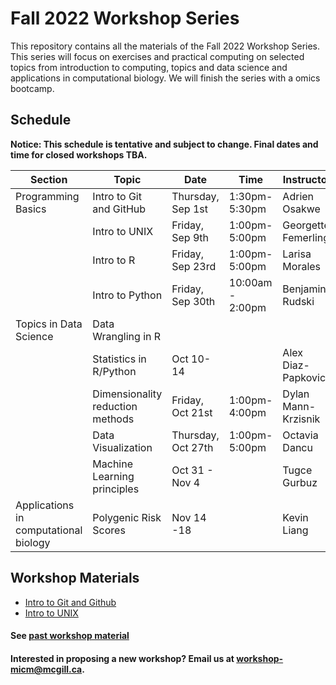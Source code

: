 # Fall 2022 Workshop Series

This repository contains all the materials of the Fall 2022 Workshop Series. 
This series will focus on exercises and practical computing on selected topics from introduction to computing, topics and data science and applications in computational biology. We will finish the series with a omics bootcamp.

## Schedule

**Notice: This schedule is tentative and subject to change. Final dates and time for closed workshops TBA.**

|Section | Topic | Date | Time | Instructor | Format | Registration |
|-----| ------| ---- | ----- | ---------- | -------- | ------- |
| Programming Basics | Intro to Git and GitHub| Thursday, Sep 1st | 1:30pm-5:30pm | Adrien Osakwe| online | Closed |
|| Intro to UNIX | Friday, Sep 9th | 1:00pm-5:00pm | Georgette Femerling | online | [Closed](https://forms.gle/TcChp9G242EB7eF58) |
|| Intro to R | Friday, Sep 23rd | 1:00pm-5:00pm | Larisa Morales | online | [Waitlist](https://forms.gle/4X5iUTMrQBEoHDZg9) |
|| Intro to Python | Friday, Sep 30th | 10:00am - 2:00pm | Benjamin Rudski | online | [Open](https://forms.gle/4gX1jJ1Lr3v5Ct3K7) |
| Topics in Data Science | Data Wrangling in R | | | | TBA | Closed |
|| Statistics in R/Python |  Oct 10-14 |  | Alex Diaz-Papkovich‬ | TBA | Closed |
||Dimensionality reduction methods | Friday, Oct 21st | 1:00pm-4:00pm | Dylan Mann-Krzisnik | TBA | Closed |
||Data Visualization | Thursday, Oct 27th | 1:00pm-5:00pm | Octavia Dancu | Online | Closed |
||Machine Learning principles| Oct 31 - Nov 4 | | Tugce Gurbuz | TBA | Closed |
| Applications in computational biology | Polygenic Risk Scores | Nov 14 -18	|  | Kevin Liang	| TBA | Closed | 

## Workshop Materials

* [Intro to Git and Github](https://github.com/McGill-MiCM/MiCM_IntroToGitHub)
* [Intro to UNIX](https://github.com/McGill-MiCM/MiCM_Intro_Unix_Fall2022)

#### See [past workshop material](https://mcgill-micm.github.io/MicM-Mcgill/)
#### Interested in proposing a new workshop? Email us at workshop-micm@mcgill.ca.
